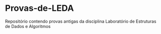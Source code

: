 # Provas-de-LEDA
Repositório contendo provas antigas da disciplina Laboratório de Estruturas de Dados e Algoritmos
